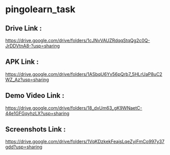 # pingolearn_task

## Drive Link :

https://drive.google.com/drive/folders/1cJNvVAUZRdqqStqQg2c0Q-JrDDVtnA8-?usp=sharing

## APK Link :

https://drive.google.com/drive/folders/1ASbqU6Yv56pQrb7_5HLrUaP8uC2WZ_Az?usp=sharing

## Demo Video Link :

https://drive.google.com/drive/folders/18_dxUm63_gK9WNaetC-44e1GFGqyhzLX?usp=sharing

## Screenshots Link :

https://drive.google.com/drive/folders/1VqKDzkekFeajsLqeZyiFmCo997y37gdd?usp=sharing

